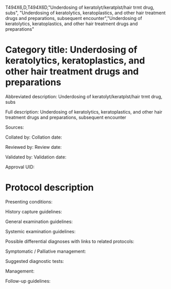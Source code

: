T494X6,D,T494X6D,"Underdosing of keratolyt/keratplst/hair trmt drug, subs", "Underdosing of keratolytics, keratoplastics, and other hair treatment drugs and preparations, subsequent encounter","Underdosing of keratolytics, keratoplastics, and other hair treatment drugs and preparations"
# Category title: Underdosing of keratolytics, keratoplastics, and other hair treatment drugs and preparations

Abbreviated description: Underdosing of keratolyt/keratplst/hair trmt drug, subs

Full description: Underdosing of keratolytics, keratoplastics, and other hair treatment drugs and preparations, subsequent encounter

Sources:

Collated by:
Collation date:

Reviewed by:
Review date:

Validated by:
Validation date:

Approval UID:

# Protocol description

Presenting conditions:

History capture guidelines:

General examination guidelines:

Systemic examination guidelines:

Possible differential diagnoses with links to related protocols:

Symptomatic / Palliative management:

Suggested diagnostic tests:

Management:

Follow-up guidelines:
